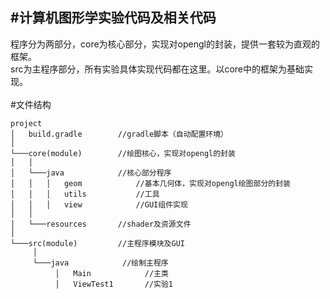 #计算机图形学实验代码及相关代码
----------
程序分为两部分，core为核心部分，实现对opengl的封装，提供一套较为直观的框架。<br>
src为主程序部分，所有实验具体实现代码都在这里。以core中的框架为基础实现。
<br>
<br>
#文件结构
<br>
```
project
│   build.gradle        //gradle脚本（自动配置环境）
│
└───core(module)        //绘图核心，实现对opengl的封装
│   │
│   └───java            //核心部分程序
│   │   │   geom            //基本几何体，实现对opengl绘图部分的封装
│   │   │   utils           //工具
│   │   │   view            //GUI组件实现
│   │
│   └───resources       //shader及资源文件
│
└───src(module)         //主程序模块及GUI
     │
     └───java            //绘制主程序
          │   Main            //主类
          │   ViewTest1       //实验1
```